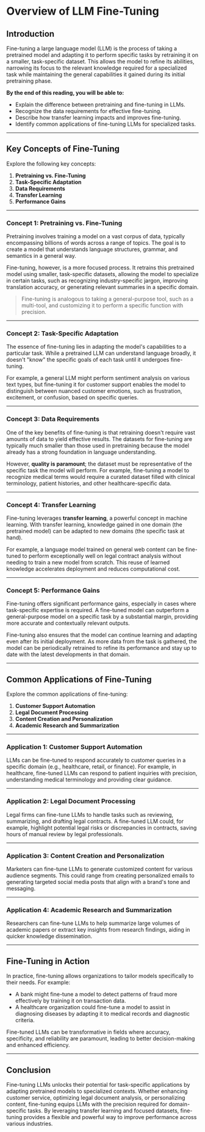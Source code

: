 # Overview of LLM Fine-Tuning

## Introduction

Fine-tuning a large language model (LLM) is the process of taking a pretrained model and adapting it to perform specific tasks by retraining it on a smaller, task-specific dataset. This allows the model to refine its abilities, narrowing its focus to the relevant knowledge required for a specialized task while maintaining the general capabilities it gained during its initial pretraining phase.

**By the end of this reading, you will be able to:**

- Explain the difference between pretraining and fine-tuning in LLMs.
- Recognize the data requirements for effective fine-tuning.
- Describe how transfer learning impacts and improves fine-tuning.
- Identify common applications of fine-tuning LLMs for specialized tasks.

---

## Key Concepts of Fine-Tuning

Explore the following key concepts:

1. **Pretraining vs. Fine-Tuning**
2. **Task-Specific Adaptation**
3. **Data Requirements**
4. **Transfer Learning**
5. **Performance Gains**

---

### Concept 1: Pretraining vs. Fine-Tuning

Pretraining involves training a model on a vast corpus of data, typically encompassing billions of words across a range of topics. The goal is to create a model that understands language structures, grammar, and semantics in a general way.

Fine-tuning, however, is a more focused process. It retrains this pretrained model using smaller, task-specific datasets, allowing the model to specialize in certain tasks, such as recognizing industry-specific jargon, improving translation accuracy, or generating relevant summaries in a specific domain.

> Fine-tuning is analogous to taking a general-purpose tool, such as a multi-tool, and customizing it to perform a specific function with precision.

---

### Concept 2: Task-Specific Adaptation

The essence of fine-tuning lies in adapting the model's capabilities to a particular task. While a pretrained LLM can understand language broadly, it doesn't "know" the specific goals of each task until it undergoes fine-tuning.

For example, a general LLM might perform sentiment analysis on various text types, but fine-tuning it for customer support enables the model to distinguish between nuanced customer emotions, such as frustration, excitement, or confusion, based on specific queries.

---

### Concept 3: Data Requirements

One of the key benefits of fine-tuning is that retraining doesn't require vast amounts of data to yield effective results. The datasets for fine-tuning are typically much smaller than those used in pretraining because the model already has a strong foundation in language understanding.

However, **quality is paramount**; the dataset must be representative of the specific task the model will perform. For example, fine-tuning a model to recognize medical terms would require a curated dataset filled with clinical terminology, patient histories, and other healthcare-specific data.

---

### Concept 4: Transfer Learning

Fine-tuning leverages **transfer learning**, a powerful concept in machine learning. With transfer learning, knowledge gained in one domain (the pretrained model) can be adapted to new domains (the specific task at hand).

For example, a language model trained on general web content can be fine-tuned to perform exceptionally well on legal contract analysis without needing to train a new model from scratch. This reuse of learned knowledge accelerates deployment and reduces computational cost.

---

### Concept 5: Performance Gains

Fine-tuning offers significant performance gains, especially in cases where task-specific expertise is required. A fine-tuned model can outperform a general-purpose model on a specific task by a substantial margin, providing more accurate and contextually relevant outputs.

Fine-tuning also ensures that the model can continue learning and adapting even after its initial deployment. As more data from the task is gathered, the model can be periodically retrained to refine its performance and stay up to date with the latest developments in that domain.

---

## Common Applications of Fine-Tuning

Explore the common applications of fine-tuning:

1. **Customer Support Automation**
2. **Legal Document Processing**
3. **Content Creation and Personalization**
4. **Academic Research and Summarization**

---

### Application 1: Customer Support Automation

LLMs can be fine-tuned to respond accurately to customer queries in a specific domain (e.g., healthcare, retail, or finance). For example, in healthcare, fine-tuned LLMs can respond to patient inquiries with precision, understanding medical terminology and providing clear guidance.

---

### Application 2: Legal Document Processing

Legal firms can fine-tune LLMs to handle tasks such as reviewing, summarizing, and drafting legal contracts. A fine-tuned LLM could, for example, highlight potential legal risks or discrepancies in contracts, saving hours of manual review by legal professionals.

---

### Application 3: Content Creation and Personalization

Marketers can fine-tune LLMs to generate customized content for various audience segments. This could range from creating personalized emails to generating targeted social media posts that align with a brand's tone and messaging.

---

### Application 4: Academic Research and Summarization

Researchers can fine-tune LLMs to help summarize large volumes of academic papers or extract key insights from research findings, aiding in quicker knowledge dissemination.

---

## Fine-Tuning in Action

In practice, fine-tuning allows organizations to tailor models specifically to their needs. For example:

- A bank might fine-tune a model to detect patterns of fraud more effectively by training it on transaction data.
- A healthcare organization could fine-tune a model to assist in diagnosing diseases by adapting it to medical records and diagnostic criteria.

Fine-tuned LLMs can be transformative in fields where accuracy, specificity, and reliability are paramount, leading to better decision-making and enhanced efficiency.

---

## Conclusion

Fine-tuning LLMs unlocks their potential for task-specific applications by adapting pretrained models to specialized contexts. Whether enhancing customer service, optimizing legal document analysis, or personalizing content, fine-tuning equips LLMs with the precision required for domain-specific tasks. By leveraging transfer learning and focused datasets, fine-tuning provides a flexible and powerful way to improve performance across various industries.